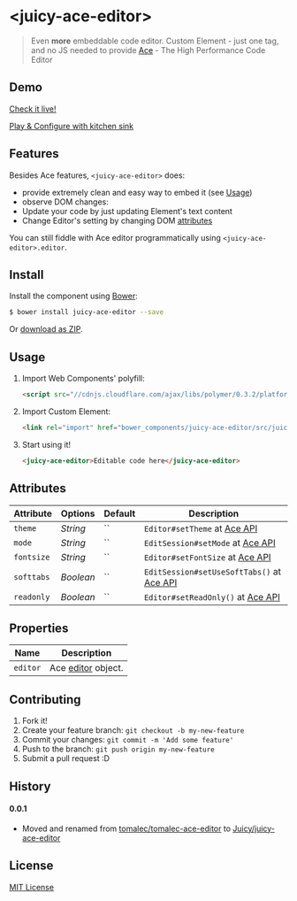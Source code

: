 # &lt;juicy-ace-editor&gt;

> Even <strong>more</strong> embeddable code editor. 
> Custom Element - just one tag, and no JS needed to provide 
> [Ace](http://ace.c9.io/) - The High Performance Code Editor

## Demo

[Check it live!](http://juicy.github.io/juicy-ace-editor)

[Play & Configure with kitchen sink](http://juicy.github.io/juicy-ace-editor/kitchen-sink.html)

## Features

Besides Ace features, `<juicy-ace-editor>` does:

 - provide extremely clean and easy way to embed it (see [Usage](#usage))
 - observe DOM changes:
  - Update your code by just updating Element's text content
  - Change Editor's setting by changing DOM [attributes](#attributes)

You can still fiddle with Ace editor programmatically using `<juicy-ace-editor>.editor`.


## Install

Install the component using [Bower](http://bower.io/):

```sh
$ bower install juicy-ace-editor --save
```

Or [download as ZIP](https://github.com/juicy/juicy-ace-editor/archive/master.zip).

## Usage

1. Import Web Components' polyfill:

    ```html
    <script src="//cdnjs.cloudflare.com/ajax/libs/polymer/0.3.2/platform.js"></script>
    ```

2. Import Custom Element:

    ```html
    <link rel="import" href="bower_components/juicy-ace-editor/src/juicy-ace-editor.html">
    ```

3. Start using it!

    ```html
    <juicy-ace-editor>Editable code here</juicy-ace-editor>
    ```

## Attributes

Attribute  | Options   | Default | Description
---        | ---       | ---     | ---
`theme`    | *String*  | ``      | `Editor#setTheme` at [Ace API](http://ace.c9.io/#nav=api&api=editor)
`mode`     | *String*  | ``      | `EditSession#setMode` at [Ace API](http://ace.c9.io/#nav=api&api=edit_session)
`fontsize` | *String*  | ``      | `Editor#setFontSize` at [Ace API](http://ace.c9.io/#nav=api&api=editor)
`softtabs` | *Boolean* | ``      | `EditSession#setUseSoftTabs()` at [Ace API](http://ace.c9.io/#nav=api&api=edit_session)
`readonly` | *Boolean* | ``      | `Editor#setReadOnly()` at [Ace API](http://ace.c9.io/#nav=api&api=editor)

## Properties

Name        |  Description
---         | ---
`editor`    | Ace [editor](http://ace.c9.io/#nav=api&api=editor) object.

## Contributing

1. Fork it!
2. Create your feature branch: `git checkout -b my-new-feature`
3. Commit your changes: `git commit -m 'Add some feature'`
4. Push to the branch: `git push origin my-new-feature`
5. Submit a pull request :D

## History

#### 0.0.1
 - Moved and renamed from [tomalec/tomalec-ace-editor](https://github.com/tomalec/tomalec-ace-editor) to [Juicy/juicy-ace-editor](https://github.com/juicy/juicy-ace-editor)

## License

[MIT License](http://opensource.org/licenses/MIT)
